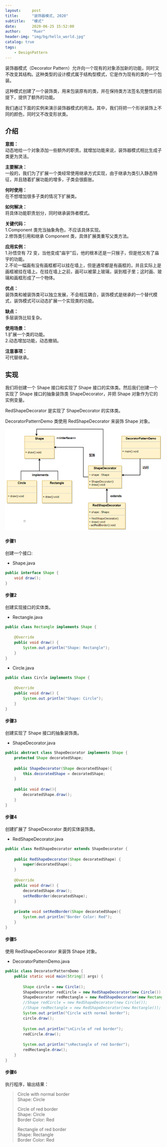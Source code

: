 ```yaml
---
layout:     post
title:      "装饰器模式, 2020"
subtitle:   "模式"
date:       2020-06-25 15:52:00
author:     "Ruer"
header-img: "img/bg/hello_world.jpg"
catalog: true
tags:
    - DesignPattern
---
```


装饰器模式（Decorator Pattern）允许向一个现有的对象添加新的功能，同时又不改变其结构。这种类型的设计模式属于结构型模式，它是作为现有的类的一个包装。

这种模式创建了一个装饰类，用来包装原有的类，并在保持类方法签名完整性的前提下，提供了额外的功能。

我们通过下面的实例来演示装饰器模式的用法。其中，我们将把一个形状装饰上不同的颜色，同时又不改变形状类。

## 介绍

<b>意图：</b>  
动态地给一个对象添加一些额外的职责。就增加功能来说，装饰器模式相比生成子类更为灵活。  

<b>主要解决：</b>  
一般的，我们为了扩展一个类经常使用继承方式实现，由于继承为类引入静态特征，并且随着扩展功能的增多，子类会很膨胀。  

<b>何时使用：</b>  
在不想增加很多子类的情况下扩展类。  

<b>如何解决：</b>  
将具体功能职责划分，同时继承装饰者模式。  

<b>关键代码：</b>  
1.Component 类充当抽象角色，不应该具体实现。  
2.修饰类引用和继承 Component 类，具体扩展类重写父类方法。  

<b>应用实例：</b>  
1.孙悟空有 72 变，当他变成"庙宇"后，他的根本还是一只猴子，但是他又有了庙宇的功能。  
2.不论一幅画有没有画框都可以挂在墙上，但是通常都是有画框的，并且实际上是画框被挂在墙上。在挂在墙上之前，画可以被蒙上玻璃，装到框子里；这时画、玻璃和画框形成了一个物体。  

<b>优点：</b>  
装饰类和被装饰类可以独立发展，不会相互耦合，装饰模式是继承的一个替代模式，装饰模式可以动态扩展一个实现类的功能。  

<b>缺点：</b>  
多层装饰比较复杂。  

<b>使用场景：</b>  
1.扩展一个类的功能。  
2.动态增加功能，动态撤销。  

<b>注意事项：</b>  
可代替继承。  

## 实现

我们将创建一个 Shape 接口和实现了 Shape 接口的实体类。然后我们创建一个实现了 Shape 接口的抽象装饰类 ShapeDecorator，并把 Shape 对象作为它的实例变量。

RedShapeDecorator 是实现了 ShapeDecorator 的实体类。

DecoratorPatternDemo 类使用 RedShapeDecorator 来装饰 Shape 对象。

![1](/img/DesignPattern/装饰器模式UML.png)

#### 步骤1

创建一个接口:

* Shape.java
```java
public interface Shape {
    void draw();
}
```

#### 步骤2

创建实现接口的实体类。

* Rectangle.java
```java
public class Rectangle implements Shape {
 
    @Override
    public void draw() {
        System.out.println("Shape: Rectangle");
    }
}
```

* Circle.java
```java
public class Circle implements Shape {
 
    @Override
    public void draw() {
        System.out.println("Shape: Circle");
    }
}
```

#### 步骤3

创建实现了 Shape 接口的抽象装饰类。

* ShapeDecorator.java
```java
public abstract class ShapeDecorator implements Shape {
    protected Shape decoratedShape;
  
    public ShapeDecorator(Shape decoratedShape){
        this.decoratedShape = decoratedShape;
    }
  
    public void draw(){
        decoratedShape.draw();
    }  
}
```

#### 步骤4

创建扩展了 ShapeDecorator 类的实体装饰类。

* RedShapeDecorator.java
```java
public class RedShapeDecorator extends ShapeDecorator {
 
    public RedShapeDecorator(Shape decoratedShape) {
        super(decoratedShape);     
    }
  
    @Override
    public void draw() {
        decoratedShape.draw();         
        setRedBorder(decoratedShape);
    }
  
    private void setRedBorder(Shape decoratedShape){
        System.out.println("Border Color: Red");
    }
}
```

#### 步骤5

使用 RedShapeDecorator 来装饰 Shape 对象。 

* DecoratorPatternDemo.java
```java
public class DecoratorPatternDemo {
    public static void main(String[] args) {
 
        Shape circle = new Circle();
        ShapeDecorator redCircle = new RedShapeDecorator(new Circle());
        ShapeDecorator redRectangle = new RedShapeDecorator(new Rectangle());
        //Shape redCircle = new RedShapeDecorator(new Circle());
        //Shape redRectangle = new RedShapeDecorator(new Rectangle());
        System.out.println("Circle with normal border");
        circle.draw();
   
        System.out.println("\nCircle of red border");
        redCircle.draw();
   
        System.out.println("\nRectangle of red border");
        redRectangle.draw();
    }
}
```

#### 步骤6

执行程序，输出结果：

> Circle with normal border  
> Shape: Circle  
> 
> Circle of red border  
> Shape: Circle  
> Border Color: Red  
> 
> Rectangle of red border  
> Shape: Rectangle  
> Border Color: Red  